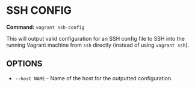 # SSH CONFIG
**Command:** `vagrant ssh-config`

This will output valid configuration for an SSH config file to SSH into the running Vagrant machine from `ssh` directly (instead of using `vagrant ssh`).

## OPTIONS

* `--host NAME` - Name of the host for the outputted configuration.